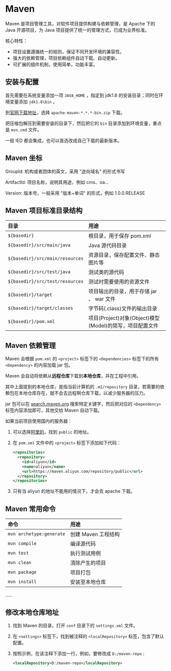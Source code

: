 
# Maven

Maven 是项目管理工具，对软件项目提供构建与依赖管理，是 Apache 下的 Java 开源项目，为 Java 项目提供了统一的管理方式，已成为业界标准。

核心特性：

- 项目设置遵循统一的规则，保证不同开发环境的兼容性。
- 强大的依赖管理，项目依赖组件自动下载、自动更新。
- 可扩展的插件机制，使用简单，功能丰富。

## 安装与配置

首先需要在系统变量添加一项 `JAVA_HOME` ，指定到 jdk1.8 的安装目录；同时在环境变量添加 `jdk1.8\bin` 。

到[官网下载地址](http://maven.apache.org/download.cgi)，选择 `apache-maven-*.*.*-bin.zip` 下载。

把压缩包解压到需要安装的目录下，然后把它的 `bin` 目录添加到环境变量，重点是 `mvn.cmd` 文件。

一般 IED 都会集成，也可以首选改成自己下载的最新版本。

## Maven 坐标

GroupId: 机构或者团体的英文，采用 "逆向域名" 的形式书写

ArtifactId: 项目名称，说明其用途，例如 cms、oa...

Version: 版本号，一般采用 "版本+单词" 的形式，例如 1.0.0.RELEASE

## Maven 项目标准目录结构

| 目录                            | 用途                                                     |
|:--------------------------------|:---------------------------------------------------------|
| `${basedir}`                    | 根目录，用于保存 pom.xml                                 |
| `${basedir}/src/main/java`      | Java 源代码目录                                          |
| `${basedir}/src/main/resources` | 资源目录，保存配置文件、静态图片等                       |
| `${basedir}/src/test/java`      | 测试类的源代码                                           |
| `${basedir}/src/test/resources` | 测试时需要使用的资源文件                                 |
| `${basedir}/target`             | 项目输出的目录，用于存储 jar 、 war 文件                 |
| `${basedir}/target/classes`     | 字节码(.class)文件的输出目录                             |
| `${basedir}/pom.xml`            | 项目(Project)对象(Object)模型(Model)的简写，项目配置文件 |

## Maven 依赖管理

Maven 会根据 `pom.xml` 的 `<project>` 标签下的 `<Dependencies>` 标签下的所有 `<Dependency>` 的内容加载 jar 包。

Maven 会自动将依赖从**远程仓库**下载到**本地仓库**，并在工程中引用。

其中上面提到的本地仓库，是指当前计算机的 `.m2/repository` 目录，若需要的依赖包在本地仓库存在，就不会去远程啊仓库下载，以减少服务器的压力。

jar 包可以在 [search.maven.org](https://search.maven.org) 搜索特定关键字，然后把对应的 `<Dependency>` 标签内容添加即可，其他交给 Maven 自动下载。

如果当前项目使用国内的服务器：

1. 可以选择[阿里的](https://maven.aliyun.com)，找到 `public` 的地址。
2. 在 `pom.xml` 文件中的 `<project>` 标签下添加如下代码：

    ``` xml
    <repositories>
      <repository>
        <id>aliyun</id>
        <name>aliyun</name>
        <url>https://maven.aliyun.com/repository/public</url>
      </repository>
    </repositories>
    ```

3. 只有当 aliyun 的地址不能用的情况下，才会去 apache 下载。

## Maven 常用命令

| 命令                     | 用途                |
|:-------------------------|:--------------------|
| `mvn archetype:generate` | 创建 Maven 工程结构 |
| `mvn compile`            | 编译源代码          |
| `mvn test`               | 执行测试用例        |
| `mvn clean`              | 清除产生的项目      |
| `mvn package`            | 项目打包            |
| `mvn install`            | 安装至本地仓库      |

.....


## 修改本地仓库地址

1. 找到 Maven 的目录，打开 `conf` 目录下的 `settings.xml` 文件。
2. 在 `<settings>` 标签下，找到被注释的 `<localRepository>` 标签，包含了默认配置。
3. 按照示例，在该注释下添加一行，例如，要修改成 `D:/maven-repo` :

    ``` xml
    <localRepository>D:/maven-repo</localRepository>
    ```
